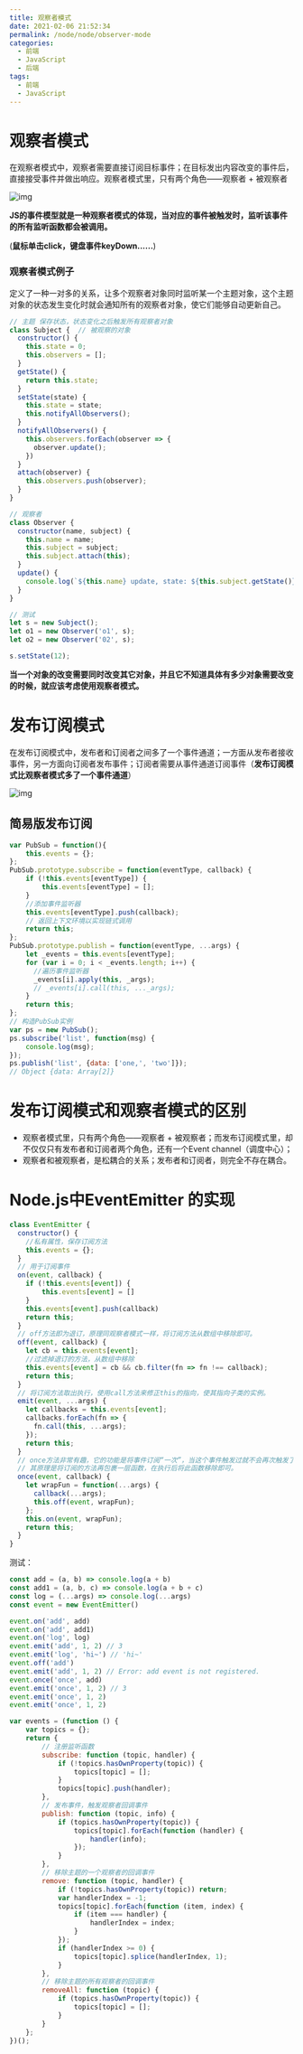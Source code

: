 ```yaml
---
title: 观察者模式
date: 2021-02-06 21:52:34
permalink: /node/node/observer-mode
categories:
  - 前端
  - JavaScript
  - 后端
tags:
  - 前端
  - JavaScript
---
```

# 观察者模式

在观察者模式中，观察者需要直接订阅目标事件；在目标发出内容改变的事件后，直接接受事件并做出响应。观察者模式里，只有两个角色——观察者 + 被观察者

![img](images/observer/observer01.png)

**JS的事件模型就是一种观察者模式的体现，当对应的事件被触发时，监听该事件的所有监听函数都会被调用。**

(**鼠标单击click，键盘事件keyDown......**)

### 观察者模式例子

定义了一种一对多的关系，让多个观察者对象同时监听某一个主题对象，这个主题对象的状态发生变化时就会通知所有的观察者对象，使它们能够自动更新自己。

```javascript
// 主题 保存状态，状态变化之后触发所有观察者对象
class Subject {  // 被观察的对象
  constructor() {
    this.state = 0;
    this.observers = [];
  }
  getState() {
    return this.state;
  }
  setState(state) {
    this.state = state;
    this.notifyAllObservers();
  }
  notifyAllObservers() {
    this.observers.forEach(observer => {
      observer.update();
    })
  }
  attach(observer) {
    this.observers.push(observer);
  }
}

// 观察者
class Observer {
  constructor(name, subject) {
    this.name = name;
    this.subject = subject;
    this.subject.attach(this);
  }
  update() {
    console.log(`${this.name} update, state: ${this.subject.getState()}`);
  }
}

// 测试
let s = new Subject();
let o1 = new Observer('o1', s);
let o2 = new Observer('02', s);

s.setState(12);
```

**当一个对象的改变需要同时改变其它对象，并且它不知道具体有多少对象需要改变的时候，就应该考虑使用观察者模式。**

# 发布订阅模式

在发布订阅模式中，发布者和订阅者之间多了一个事件通道；一方面从发布者接收事件，另一方面向订阅者发布事件；订阅者需要从事件通道订阅事件（**发布订阅模式比观察者模式多了一个事件通道**）

![img](images/observer/observer02.png)

## 简易版发布订阅

```js
var PubSub = function(){
    this.events = {}; 
};
PubSub.prototype.subscribe = function(eventType, callback) {
    if (!this.events[eventType]) {
        this.events[eventType] = [];
    }
    //添加事件监听器
    this.events[eventType].push(callback); 
    // 返回上下文环境以实现链式调用
    return this;
};
PubSub.prototype.publish = function(eventType, ...args) {
    let _events = this.events[eventType];
    for (var i = 0; i < _events.length; i++) {
      //遍历事件监听器
      _events[i].apply(this, _args);
      // _events[i].call(this, ..._args);
    }
    return this;
};
// 构造PubSub实例
var ps = new PubSub();
ps.subscribe('list', function(msg) {
    console.log(msg);
});
ps.publish('list', {data: ['one,', 'two']});
// Object {data: Array[2]}
```
# 发布订阅模式和观察者模式的区别
- 观察者模式里，只有两个角色——观察者 + 被观察者；而发布订阅模式里，却不仅仅只有发布者和订阅者两个角色，还有一个Event channel（调度中心）；
- 观察者和被观察者，是松耦合的关系；发布者和订阅者，则完全不存在耦合。

# Node.js中EventEmitter 的实现

```javascript
class EventEmitter { 
  constructor() { 
    //私有属性，保存订阅方法
    this.events = {}; 
  }
  // 用于订阅事件
  on(event, callback) { 
    if (!this.events[event]) {
    	this.events[event] = []
    }
    this.events[event].push(callback)
    return this; 
  }
  // off方法即为退订，原理同观察者模式一样，将订阅方法从数组中移除即可。
  off(event, callback) { 
    let cb = this.events[event]; 
    //过滤掉退订的方法，从数组中移除
    this.events[event] = cb && cb.filter(fn => fn !== callback); 
    return this;
  }
  // 将订阅方法取出执行，使用call方法来修正this的指向，使其指向子类的实例。
  emit(event, ...args) { 
    let callbacks = this.events[event]; 
    callbacks.forEach(fn => { 
      fn.call(this, ...args); 
    }); 
    return this; 
  }
  // once方法非常有趣，它的功能是将事件订阅“一次”，当这个事件触发过就不会再次触发了。
  // 其原理是将订阅的方法再包裹一层函数，在执行后将此函数移除即可。
  once(event, callback) { 
    let wrapFun = function(...args) { 
      callback(...args); 
      this.off(event, wrapFun); 
    };
    this.on(event, wrapFun); 
    return this; 
  } 
}
```

测试：

```javascript
const add = (a, b) => console.log(a + b)
const add1 = (a, b, c) => console.log(a + b + c)
const log = (...args) => console.log(...args) 
const event = new EventEmitter()

event.on('add', add)
event.on('add', add1)
event.on('log', log)
event.emit('add', 1, 2) // 3
event.emit('log', 'hi~') // 'hi~'
event.off('add')
event.emit('add', 1, 2) // Error: add event is not registered.
event.once('once', add)
event.emit('once', 1, 2) // 3
event.emit('once', 1, 2)
event.emit('once', 1, 2)
```

```js
var events = (function () {
    var topics = {};
    return {
        // 注册监听函数 
        subscribe: function (topic, handler) {
            if (!topics.hasOwnProperty(topic)) {
                topics[topic] = [];
            }
            topics[topic].push(handler);
        },
        // 发布事件，触发观察者回调事件 
        publish: function (topic, info) {
            if (topics.hasOwnProperty(topic)) {
                topics[topic].forEach(function (handler) {
                    handler(info);
                });
            }
        },
        // 移除主题的一个观察者的回调事件 
        remove: function (topic, handler) {
            if (!topics.hasOwnProperty(topic)) return;
            var handlerIndex = -1;
            topics[topic].forEach(function (item, index) {
                if (item === handler) {
                    handlerIndex = index;
                }
            });
            if (handlerIndex >= 0) {
                topics[topic].splice(handlerIndex, 1);
            }
        },
        // 移除主题的所有观察者的回调事件 
        removeAll: function (topic) {
            if (topics.hasOwnProperty(topic)) {
                topics[topic] = [];
            }
        }
    };
})();
```
